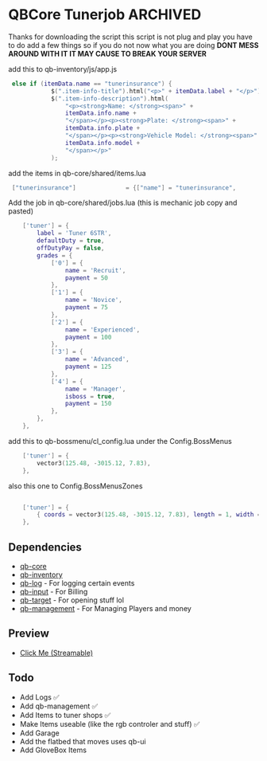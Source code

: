 # QBCore Tunerjob **ARCHIVED**

Thanks for downloading the script this script is not plug and play you have to do add a few things so if you do not now what you are doing **DONT MESS AROUND WITH IT IT MAY CAUSE TO BREAK YOUR SERVER**


add this to qb-inventory/js/app.js

```lua
 else if (itemData.name == "tunerinsurance") {
            $(".item-info-title").html("<p>" + itemData.label + "</p>");
            $(".item-info-description").html(
                "<p><strong>Name: </strong><span>" +
                itemData.info.name +
                "</span></p><p><strong>Plate: </strong><span>" +
                itemData.info.plate +
                "</span></p><p><strong>Vehicle Model: </strong><span>" +
                itemData.info.model +
                "</span></p>"
            );
```

add the items in qb-core/shared/items.lua

```lua
 ["tunerinsurance"]				 = {["name"] = "tunerinsurance", 					["label"] = "tunerinsurance", 			["weight"] = 0, 		["type"] = "item", 		["image"] = "tunerinsurance.png", 		["unique"] = true, 		["useable"] = false, 	["shouldClose"] = false, 	["combinable"] = nil, 	["description"] = "Insurance"},
```

Add the job in qb-core/shared/jobs.lua (this is mechanic job copy and pasted)
```lua
    ['tuner'] = {
		label = 'Tuner 6STR',
		defaultDuty = true,
		offDutyPay = false,
		grades = {
            ['0'] = {
                name = 'Recruit',
                payment = 50
            },
			['1'] = {
                name = 'Novice',
                payment = 75
            },
			['2'] = {
                name = 'Experienced',
                payment = 100
            },
			['3'] = {
                name = 'Advanced',
                payment = 125
            },
			['4'] = {
                name = 'Manager',
				isboss = true,
                payment = 150
            },
        },
	},
```


add this to qb-bossmenu/cl_config.lua under the Config.BossMenus
```lua
    ['tuner'] = {
        vector3(125.48, -3015.12, 7.83),
    },

```

also this one to Config.BossMenusZones

```lua

    ['tuner'] = {
        { coords = vector3(125.48, -3015.12, 7.83), length = 1, width = 1, heading = 351.0, minZ = 3.64, maxZ = 8.99 } ,
    },

```



## Dependencies
- [qb-core](https://github.com/qbcore-framework/qb-core)
- [qb-inventory](https://github.com/qbcore-framework/qb-inventory)
- [qb-log](https://github.com/qbcore-framework/qb-logs) - For logging certain events
- [qb-input](https://github.com/qbcore-framework/qb-input) - For Billing
- [qb-target](https://github.com/qbcore-framework/qb-target) - For opening stuff lol
- [qb-management](https://github.com/qbcore-framework/qb-management) - For Managing Players and money


## Preview

- [Click Me (Streamable)](https://streamable.com/620nou)


## Todo
- Add Logs ✅
- Add qb-management ✅
- Add Items to tuner shops ✅
- Make Items useable (like the rgb controler and stuff) ✅
- Add Garage
- Add the flatbed that moves uses qb-ui
- Add GloveBox Items
